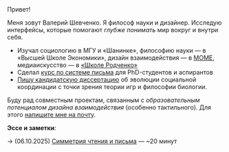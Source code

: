 <div class="main-page">

<p style="margin-top: 0px;">Привет!</p>

Меня зовут Валерий Шевченко. Я философ науки и дизайнер. Исследую интерфейсы, которые помогают *глубже понимать* мир вокруг и внутри себя.

<!--Считаю, что следовать за любопытством — путь к радости понимания (и наполненной жизни). И здорово, когда его ничего не преграждает:-->
<!---->
<!--- ни сложные интерфейсы -->
<!--- ни закрытые цифровые экосистемы и их серверы-->
<!--- ни необходимость учиться думать как машина, чтобы что-то понять-->
<!--- ни дороговизна специальных программ-->
<!--- ни зашоренность и инфопузыри.-->

<!--Сейчас исследую «народные» интерфейсы — простые самодельные цифровые инструменты для углубления понимания в разных областях знания, которые не требуют навыков программирования (и даже «вайб-кодинга»).-->

- Изучал социологию в МГУ и «Шанинке», философию науки — в «Высшей Школе Экономики», дизайн взаимодействия — в [MOME](https://mome.hu/en/programmes/interaction-design-ma-in-english), медиаискусство — в [«Школе Родченко»](https://mdfschool.ru)
- Сделал <a href='https://konspekt.io' target='_blank'> курс по системе письма</a> для PhD-студентов и аспирантов
- [Пишу кандидатскую диссертацию](https://t.me/chot_ne_idet) об эволюции социальной координации с точки зрения теории игр и философии биологии.

Буду рад совместным проектам, связанным с *образовательным потенциалом дизайна взаимодействия* (особенно тактильного). Для этого [напишите мне на почту](mailto:valerii.s.shevchenko@gmail.com). 

**Эссе и заметки**:

<!--→ (16.10.2025) <a href="/lab" target="_self">«Второй мозг» — чужой мозг</a> — ~15 минут<br/>-->
→ (06.10.2025) <a href="/symmetry" target="_self">Симметрия чтения и письма</a> — ~20 минут


<!--<hr/>-->
<!--- Несколько [проектов](https://vsdesigner.netlify.app/).-->
<!--- Пара публикаций:-->
<!--  - A Framework for More-than-human Placemaking with Data Storytelling ([2024](https://doi.org/10.14627/537752023))-->
<!--  - Coordination as naturalistic social ontology: constraints and explanation ([2023](https://doi.org/10.1177/00483931221150486))-->
<!--  - Вывод к наилучшему объяснению как методология социальной онтологии ([2023](https://doi.org/10.22394/2074-0492-2023-4-122-140))-->
<!---->
<!--<hr/>-->

<!--| [Почта](mailto:valerii.s.shevchenko@gmail.com)-->

<!--• **Cognitive Basis of Focal Points: Evolution and Correlated Equilibrium Emergence** (**2021\)***. Logical and philosophical studies, 19(2), 131-135.*  -->
<!---->
<!--• **After Method, Only Hyper-Chaos: The Limitations of John Law's Sociological Method Theory (2021)**.  *Sociology of power, 33(4), 169-183*  -->
<!---->
<!--• **Quasi-formal interaction in the situation of the educational process** (**2021).** *Siberian Historical Research(1), 184-199;*  -->
<!---->
<!--• **What's wrong with assemblage theory?** **(2020)** *Logos, 30(5 (138)), 131-164*.  -->
<!---->
<!--• **Conflict of Otherness Models in John Law's Actor-Network Theory** **(2019).** *Sociology of power(2), 44-67.*-->

</div>

